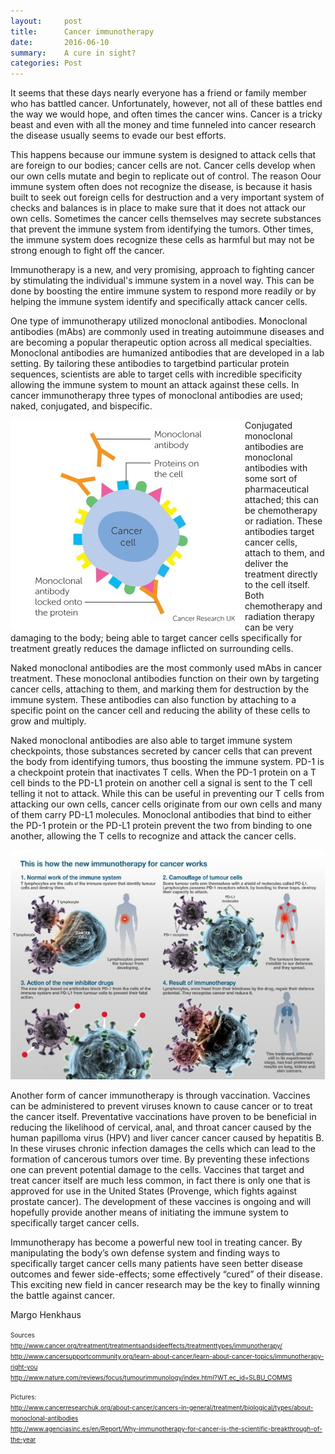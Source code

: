 ```yaml
---
layout:     post
title:      Cancer immunotherapy
date:       2016-06-10
summary:    A cure in sight?
categories: Post
---
```

It seems that these days nearly everyone has a friend or family member who has battled cancer. Unfortunately, however, not all of these 
battles end the way we would hope, and often times the cancer wins. Cancer is a tricky beast and even with all the money and time 
funneled into cancer research the disease usually seems to evade our best efforts. 

This happens because our immune system is designed to attack cells that are foreign to our bodies; cancer cells are not. Cancer cells 
develop when our own cells mutate and begin to replicate out of control. The reason Oour immune system often does not recognize the 
disease, is because it hasis built to seek out foreign cells for destruction and a very important system of checks and balances is in 
place to make sure that it does not attack our own cells. Sometimes the cancer cells themselves may secrete substances that prevent 
the immune system from identifying the tumors. Other times, the immune system does recognize these cells as harmful but may not be 
strong enough to fight off the cancer.

Immunotherapy is a new, and very promising, approach to fighting cancer by stimulating the individual's immune system in a novel way. 
This can be done by boosting the entire immune system to respond more readily or by helping the immune system identify and specifically 
attack cancer cells.

One type of immunotherapy utilized monoclonal antibodies. Monoclonal antibodies (mAbs) are commonly used in treating autoimmune 
diseases and are becoming a popular therapeutic option across all medical specialties. Monoclonal antibodies are humanized antibodies 
that are developed in a lab setting. By tailoring these antibodies to targetbind particular protein sequences, scientists are able to 
target cells with incredible specificity allowing the immune system to mount an attack against these cells. In cancer immunotherapy 
three types of monoclonal antibodies are used; naked, conjugated, and bispecific. 

<img src="https://raw.githubusercontent.com/agonyantibodies/agonyantibodies.github.io/master/images/Cancer.jpg" align="left" />

Conjugated monoclonal antibodies are monoclonal antibodies with some sort of pharmaceutical attached; this can be chemotherapy or 
radiation. These antibodies target cancer cells, attach to them, and deliver the treatment directly to the cell itself. Both 
chemotherapy and radiation therapy can be very damaging to the body; being able to target cancer cells specifically for treatment 
greatly reduces the damage inflicted on surrounding cells.

Naked monoclonal antibodies are the most commonly used mAbs in cancer treatment. These monoclonal antibodies function on their own by 
targeting cancer cells, attaching to them, and marking them for destruction by the immune system. These antibodies can also function by 
attaching to a specific point on the cancer cell and reducing the ability of these cells to grow and multiply.

Naked monoclonal antibodies are also able to target immune system checkpoints, those substances secreted by cancer cells that can 
prevent the body from identifying tumors, thus boosting the immune system. PD-1 is a checkpoint protein that inactivates T cells. When 
the PD-1 protein on a T cell binds to the PD-L1 protein on another cell a signal is sent to the T cell telling it not to attack. While 
this can be useful in preventing our T cells from attacking our own cells, cancer cells originate from our own cells and many of them 
carry PD-L1 molecules. Monoclonal antibodies that bind to either the PD-1 protein or the PD-L1 protein prevent the two from binding to 
one another, allowing the T cells to recognize and attack the cancer cells. 

<center><img src="https://github.com/agonyantibodies/agonyantibodies.github.io/blob/master/images/Cancer2.jpg"/></center>

Another form of cancer immunotherapy is through vaccination. Vaccines can be administered to prevent viruses known to cause cancer or 
to treat the cancer itself. Preventative vaccinations have proven to be beneficial in reducing the likelihood of cervical, anal, and 
throat cancer caused by the human papilloma virus (HPV) and liver cancer cancer caused by hepatitis B. In these viruses chronic 
infection damages the cells which can lead to the formation of cancerous tumors over time. By preventing these infections one can 
prevent potential damage to the cells. Vaccines that target and treat cancer itself are much less common, in fact there is only one 
that is approved for use in the United States (Provenge, which fights against prostate cancer). The development of these vaccines is 
ongoing and will hopefully provide another means of initiating the immune system to specifically target cancer cells.

Immunotherapy has become a powerful new tool in treating cancer. By manipulating the body’s own defense system and finding ways to 
specifically target cancer cells many patients have seen better disease outcomes and fewer side-effects; some effectively “cured” of 
their disease. This exciting new field in cancer research may be the key to finally winning the battle against cancer.

Margo Henkhaus

<font size='1'> Sources<br>
http://www.cancer.org/treatment/treatmentsandsideeffects/treatmenttypes/immunotherapy/<br>
http://www.cancersupportcommunity.org/learn-about-cancer/learn-about-cancer-topics/immunotherapy-right-you<br>
http://www.nature.com/reviews/focus/tumourimmunology/index.html?WT.ec_id=SLBU_COMMS<br>

Pictures:<br>
http://www.cancerresearchuk.org/about-cancer/cancers-in-general/treatment/biological/types/about-monoclonal-antibodies<br>
http://www.agenciasinc.es/en/Report/Why-immunotherapy-for-cancer-is-the-scientific-breakthrough-of-the-year<br>
</font>
